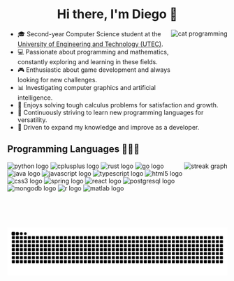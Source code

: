 <h1 align="center">Hi there, I'm Diego 👋</h1>

<img src="https://media.tenor.com/DimzPZMypFcAAAAM/laptop.gif" height="160" align="right" alt="cat programming" />

<ul>
    <li>🎓 Second-year Computer Science student at the <a href="https://www.utec.edu.pe/">University of Engineering and Technology (UTEC)</a>.</li>
    <li>💻 Passionate about programming and mathematics, constantly exploring and learning in these fields.</li>
    <li>🎮 Enthusiastic about game development and always looking for new challenges.</li>
    <li>📊 Investigating computer graphics and artificial intelligence.</li>
    <li>🧮 Enjoys solving tough calculus problems for satisfaction and growth.</li>
    <li>🌟 Continuously striving to learn new programming languages for versatility.</li>
    <li>🚀 Driven to expand my knowledge and improve as a developer.</li>
</ul>

<h2>Programming Languages 👨🏻‍💻</h2>

<img src="https://streak-stats.demolab.com?user=dfigueroaw&locale=en&mode=daily&theme=nord&hide_border=true&border_radius=10" height="150" align="right" alt="streak graph"/>

<div>
    <img src="https://skillicons.dev/icons?i=py" height="60" alt="python logo" />
    <img src="https://skillicons.dev/icons?i=cpp" height="60" alt="cplusplus logo" />
    <img src="https://skillicons.dev/icons?i=rust" height="60" alt="rust logo" />
    <img src="https://skillicons.dev/icons?i=go" height="60" alt="go logo" />
    <img src="https://skillicons.dev/icons?i=java" height="60" alt="java logo" />
    <img src="https://skillicons.dev/icons?i=js" height="60" alt="javascript logo" />
    <img src="https://skillicons.dev/icons?i=ts" height="60" alt="typescript logo" />
    <img src="https://skillicons.dev/icons?i=html" height="60" alt="html5 logo" />
    <img src="https://skillicons.dev/icons?i=css" height="60" alt="css3 logo" />
    <img src="https://skillicons.dev/icons?i=spring" height="60" alt="spring logo" />
    <img src="https://skillicons.dev/icons?i=react" height="60" alt="react logo" />
    <img src="https://skillicons.dev/icons?i=postgres" height="60" alt="postgresql logo" />
    <img src="https://skillicons.dev/icons?i=mongodb" height="60" alt="mongodb logo" />
    <img src="https://skillicons.dev/icons?i=r" height="60" alt="r logo" />
    <img src="https://skillicons.dev/icons?i=matlab" height="60" alt="matlab logo" />
</div>

<div align="center">
    <picture>
        <source media="(prefers-color-scheme: dark)" srcset="https://raw.githubusercontent.com/dfigueroaw/dfigueroaw/output/snake-dark.svg" />
        <source media="(prefers-color-scheme: light)" srcset="https://raw.githubusercontent.com/dfigueroaw/dfigueroaw/output/snake-light.svg" />
        <img alt="GitHub contribution snake animation" src="https://raw.githubusercontent.com/dfigueroaw/dfigueroaw/output/snake-dark.svg" />
    </picture>
</div>
